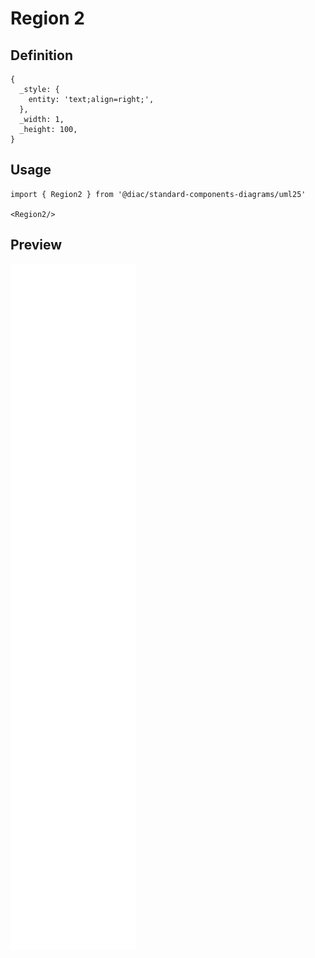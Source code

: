 # Region 2

## Definition

```
{
  _style: { 
    entity: 'text;align=right;',
  },
  _width: 1,
  _height: 100,
}
```

## Usage

```
import { Region2 } from '@diac/standard-components-diagrams/uml25'

<Region2/>
```

## Preview

<img src="./region-2.png" width="200"/>
